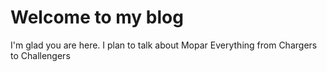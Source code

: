 # Welcome to my blog

I'm glad you are here. I plan to talk about Mopar
Everything from Chargers to Challengers
